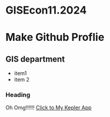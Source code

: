 # GISEcon11.2024
# Make Github Proflie
## GIS department 
- item1
- item 2
### Heading

Oh Omg!!!!!!
[Click to My Kepler App](https://raw.githubusercontent.com/newkanok/GISEcon11.2024/refs/heads/main/kepler.gl.json)
